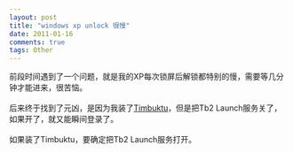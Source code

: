 ```yaml
---
layout: post
title: "windows xp unlock 很慢"
date: 2011-01-16
comments: true
tags: Other
---
```

前段时间遇到了一个问题，就是我的XP每次锁屏后解锁都特别的慢，需要等几分钟才能进来，很苦恼。<br /><br />后来终于找到了元凶，是因为我装了<a href="http://www.netopia.com/software/products/tb2/">Timbuktu</a>，但是把Tb2 Launch服务关了，如果开了，就又能瞬间登录了。<br /><br />如果装了Timbuktu，要确定把Tb2 Launch服务打开。<br /><blockquote></blockquote><br /><br />